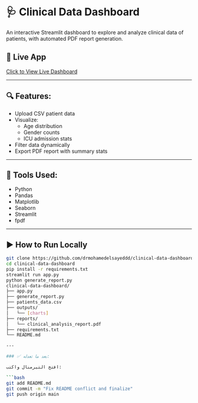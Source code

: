 # 🩺 Clinical Data Dashboard

An interactive Streamlit dashboard to explore and analyze clinical data of patients, with automated PDF report generation.

## 🚀 Live App
[Click to View Live Dashboard](https://gingfmtovnpzy9u4nzo3b5.streamlit.app/)

---

## 🔍 Features:
- Upload CSV patient data
- Visualize:
  - Age distribution
  - Gender counts
  - ICU admission stats
- Filter data dynamically
- Export PDF report with summary stats

---

## 🧰 Tools Used:
- Python
- Pandas
- Matplotlib
- Seaborn
- Streamlit
- fpdf

---

## ▶️ How to Run Locally

```bash
git clone https://github.com/drmohamedelsayeddd/clinical-data-dashboard.git
cd clinical-data-dashboard
pip install -r requirements.txt
streamlit run app.py
python generate_report.py
clinical-data-dashboard/
├── app.py
├── generate_report.py
├── patients_data.csv
├── outputs/
│   └── [charts]
├── reports/
│   └── clinical_analysis_report.pdf
├── requirements.txt
└── README.md

---

### ✅ بعد ما تعدله:

افتح التيرمنال واكتب:

```bash
git add README.md
git commit -m "Fix README conflict and finalize"
git push origin main
